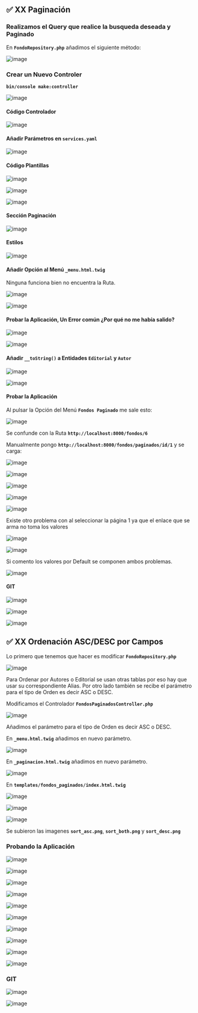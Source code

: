 ## ✅ XX Paginación

### Realizamos el Query que realice la busqueda deseada y Paginado

En **`FondoRepository.php`** añadimos el siguiente método:

![image](https://user-images.githubusercontent.com/23094588/125985195-49d4639b-1f22-4160-a3de-08236ea0cd7b.png)

### Crear un Nuevo Controler

**`bin/console make:controller`**

![image](https://user-images.githubusercontent.com/23094588/125986974-a8a51522-a343-447a-8cf4-832d0603c090.png)

#### Código Controlador

![image](https://user-images.githubusercontent.com/23094588/126043686-d34c6560-56aa-4df3-b11d-c0dc2323c30e.png)

#### Añadir Parámetros en **`services.yaml`**

![image](https://user-images.githubusercontent.com/23094588/126043895-fda897f3-d039-4e06-98ba-5ac7d622c8aa.png)

#### Código Plantillas

![image](https://user-images.githubusercontent.com/23094588/126043712-d219d303-dcf8-4e20-9541-e97cb9274750.png)

![image](https://user-images.githubusercontent.com/23094588/126043725-c5f85714-9729-47ad-b0d6-73c22fa05c7f.png)

![image](https://user-images.githubusercontent.com/23094588/126043738-46be8139-42a3-44c9-ba38-f55f34f4fd25.png)

#### Sección Paginación

![image](https://user-images.githubusercontent.com/23094588/126043815-f0a109a3-2189-44e3-a140-3c15ed7ea53a.png)

#### Estilos

![image](https://user-images.githubusercontent.com/23094588/126043870-8d4d02e3-f5be-4246-92ec-bf4ac7cb4817.png)

#### Añadir Opción al Menú **`_menu.html.twig`**

Ninguna funciona bien no encuentra la Ruta.

![image](https://user-images.githubusercontent.com/23094588/126044117-686f4c29-60de-436a-85d3-7418895bce50.png)

![image](https://user-images.githubusercontent.com/23094588/126044635-911c2e87-9feb-4fdd-b784-7b0dd0cd26ca.png)


#### Probar la Aplicación, Un Error común ¿Por qué no me había salido?

![image](https://user-images.githubusercontent.com/23094588/125990330-b3d3e20f-dad8-4a85-b1f4-e70047d89eaa.png)

![image](https://user-images.githubusercontent.com/23094588/125990701-ca62ce22-1096-4d54-9351-d18cecbd8b3f.png)

#### Añadir **`__toString()`** a Entidades **`Editorial`** y **`Autor`**

![image](https://user-images.githubusercontent.com/23094588/126043984-c8bf1d1b-d636-41d8-b79f-8ffcad20cdda.png)

![image](https://user-images.githubusercontent.com/23094588/126043995-e66b0276-ec3c-49e3-b60b-0b784fec1c9f.png)

#### Probar la Aplicación

Al pulsar la Opción del Menú **`Fondos Paginado`** me sale esto:

![image](https://user-images.githubusercontent.com/23094588/126044682-4d376254-df4d-4f23-a61d-0b2d6526a0fb.png)

Se confunde con la Ruta **`http://localhost:8000/fondos/6`**

Manualmente pongo **`http://localhost:8000/fondos/paginados/id/1`** y se carga:

![image](https://user-images.githubusercontent.com/23094588/126044704-468e07ef-1bc3-478c-bcda-2150caada18e.png)

![image](https://user-images.githubusercontent.com/23094588/126044714-dfeff832-a1d3-4e87-adf3-3dad4af01398.png)

![image](https://user-images.githubusercontent.com/23094588/126044722-1fd064c1-4581-4482-86b1-09ded3e22f22.png)

![image](https://user-images.githubusercontent.com/23094588/126044726-905875c8-e71f-4b8d-b9df-df9746a5464b.png)

![image](https://user-images.githubusercontent.com/23094588/126044732-362534fe-f68b-4a78-845b-14dbdc7756d2.png)

Existe otro problema con al seleccionar la página 1 ya que el enlace que se arma no toma los valores

![image](https://user-images.githubusercontent.com/23094588/126044856-0698b4a6-8d6f-41e0-9c2f-212052520981.png)

![image](https://user-images.githubusercontent.com/23094588/126044872-2528300d-e688-4569-99fa-3901e341f3eb.png)

Si comento los valores por Default se componen ambos problemas.

![image](https://user-images.githubusercontent.com/23094588/126044943-fff7bed9-d9a2-4a56-ba95-3775c91be6c0.png)



#### GIT

![image](https://user-images.githubusercontent.com/23094588/126044750-2126bc55-6cbc-42f8-9bcf-d9ea486595ae.png)

![image](https://user-images.githubusercontent.com/23094588/126044796-651cc893-638f-43c8-b3f2-9628f29ecfcd.png)

![image](https://user-images.githubusercontent.com/23094588/126045292-84501804-c417-4357-9953-832b2eedbfaf.png)

## ✅ XX Ordenación ASC/DESC por Campos

Lo primero que tenemos que hacer es modificar **`FondoRepository.php`**

![image](https://user-images.githubusercontent.com/23094588/126143653-2e0f45ff-d8ee-4a79-bd26-b9504e2c9505.png)

Para Ordenar por Autores o Editorial se usan otras tablas por eso hay que usar su correspondiente Alias. Por otro lado también se recibe el parámetro para el tipo de Orden es decir ASC o DESC.

Modificamos el Controlador **`FondosPaginadosController.php`**

![image](https://user-images.githubusercontent.com/23094588/126144024-851da5da-39d2-4415-89ca-ff4e1ddf45af.png)

Añadimos el parámetro para el tipo de Orden es decir ASC o DESC.

En **`_menu.html.twig`** añadimos en nuevo parámetro.

![image](https://user-images.githubusercontent.com/23094588/126145579-5cf955a4-2e21-4e09-baec-a531eaa9b07e.png)

En **`_paginacion.html.twig`** añadimos en nuevo parámetro.

![image](https://user-images.githubusercontent.com/23094588/126145781-d1a5895b-dda1-4a93-9ada-f6fec9ef7e8f.png)

En **`templates/fondos_paginados/index.html.twig`** 

![image](https://user-images.githubusercontent.com/23094588/126146019-efc742c9-71b0-4710-b69e-0268668838fd.png)

![image](https://user-images.githubusercontent.com/23094588/126146162-81dd600f-4e47-4804-ac79-c7b3608aed9b.png)

![image](https://user-images.githubusercontent.com/23094588/126146256-ee2cf06b-1a2c-4eb6-b158-10b5802cbcf4.png)

Se subieron las imagenes **`sort_asc.png`**, **`sort_both.png`** y **`sort_desc.png`**


### Probando la Aplicación

![image](https://user-images.githubusercontent.com/23094588/126146448-09d3555b-4933-4a12-92df-ec839bf1b824.png)

![image](https://user-images.githubusercontent.com/23094588/126146487-0e78e11e-d8aa-4f98-877b-dc806febe230.png)

![image](https://user-images.githubusercontent.com/23094588/126146514-8865bf4c-c03e-47ae-b9eb-680963ef7302.png)

![image](https://user-images.githubusercontent.com/23094588/126146558-cf91ad60-b2a0-4afb-b504-853ba03b9682.png)

![image](https://user-images.githubusercontent.com/23094588/126146617-fae0d58f-c564-4e67-b300-e8b898164b70.png)

![image](https://user-images.githubusercontent.com/23094588/126146658-4f378a76-3ba2-4075-b326-3b820c194077.png)

![image](https://user-images.githubusercontent.com/23094588/126146713-34611357-2857-42e7-a5a0-bdd7b9ff0d26.png)

![image](https://user-images.githubusercontent.com/23094588/126146758-1e3193ae-1624-4451-ba17-3309d639d32e.png)

![image](https://user-images.githubusercontent.com/23094588/126146813-63218d37-606c-4170-aa99-69e50d61b693.png)

![image](https://user-images.githubusercontent.com/23094588/126146842-bd805d76-26fc-4299-880f-0ff076462a37.png)

### GIT

![image](https://user-images.githubusercontent.com/23094588/126146907-1e00b415-1cef-4dc1-a748-0b4d5ec53056.png)

![image](https://user-images.githubusercontent.com/23094588/126147064-4461df95-a14b-4055-9cf0-1c80c8696600.png)

